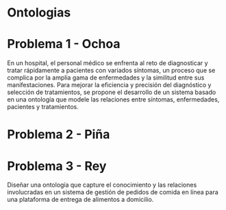 # Ontologias
# Problema 1 - Ochoa
En un hospital, el personal médico se enfrenta al reto de diagnosticar y tratar rápidamente a pacientes con variados síntomas, un proceso que se complica por la amplia gama de enfermedades y la similitud entre sus manifestaciones. Para mejorar la eficiencia y precisión del diagnóstico y selección de tratamientos, se propone el desarrollo de un sistema basado en una ontología que modele las relaciones entre síntomas, enfermedades, pacientes y tratamientos.

# Problema 2 - Piña


# Problema 3 - Rey
Diseñar una ontología que capture el conocimiento y las relaciones involucradas en un sistema de gestión de pedidos de comida en línea para una plataforma de entrega de alimentos a domicilio.
